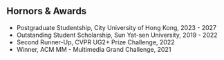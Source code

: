 ## Hornors & Awards

<ul style="margin:0 0 5px;">
  <li>Postgraduate Studentship, City University of Hong Kong, 2023 - 2027</li>
  <li>Outstanding Student Scholarship, Sun Yat-sen University, 2019 - 2022</li>
  <li>Second Runner-Up, CVPR UG2+ Prize Challenge, 2022</li>
  <li>Winner, ACM MM - Multimedia Grand Challenge, 2021</li>    
</ul>
